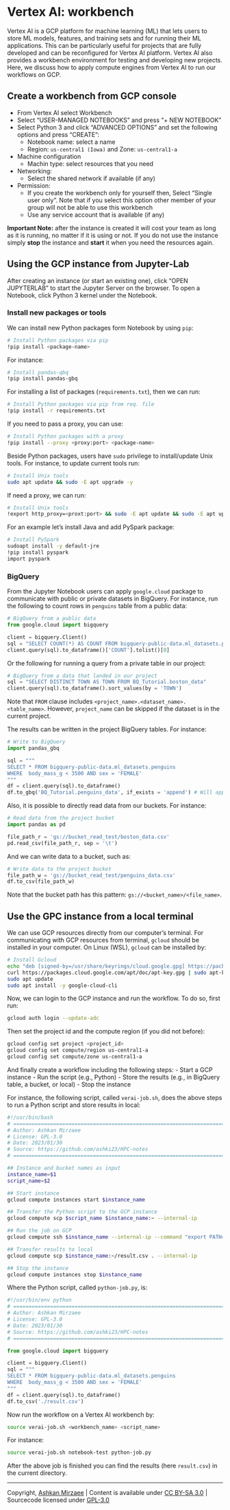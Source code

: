 # Vertex AI: workbench

Vertex AI is a GCP platform for machine learning (ML) that lets users to
store ML models, features, and training sets and for running their ML
applications. This can be particularly useful for projects that are
fully developed and can be reconfigured for Vertex AI platform. Vertex
AI also provides a workbench environment for testing and developing new
projects. Here, we discuss how to apply compute engines from Vertex AI
to run our workflows on GCP.

## Create a workbench from GCP console

- From Vertex AI select Workbench
- Select “USER-MANAGED NOTEBOOKS” and press “+ NEW NOTEBOOK”
- Select Python 3 and click “ADVANCED OPTIONS” and set the following
  options and press “CREATE”:
  - Notebook name: select a name
  - Region: `us-central1 (Iowa)` and Zone: `us-central1-a`
- Machine configuration
  - Machin type: select resources that you need
- Networking:
  - Select the shared network if available (if any)
- Permission:
  - If you create the workbench only for yourself then, Select “Single
    user only”. Note that if you select this option other member of your
    group will not be able to use this workbench
  - Use any service account that is available (if any)

**Important Note:** after the instance is created it will cost your team
as long as it is running, no matter if it is using or not. If you do not
use the instance simply **stop** the instance and **start** it when you
need the resources again.

## Using the GCP instance from Jupyter-Lab

After creating an instance (or start an existing one), click “OPEN
JUPYTERLAB” to start the Jupyter Server on the browser. To open a
Notebook, click Python 3 kernel under the Notebook.

### Install new packages or tools

We can install new Python packages form Notebook by using `pip`:

``` bash
# Install Python packages via pip
!pip install <package-name>
```

For instance:

``` bash
# Install pandas-qbq
!pip install pandas-gbq
```

For installing a list of packages (`requirements.txt`), then we can run:

``` bash
# Install Python packages via pip from req. file
!pip install -r requirements.txt
```

If you need to pass a proxy, you can use:

``` bash
# Install Python packages with a proxy
!pip install --proxy <proxy:port> <package-name> 
```

Beside Python packages, users have `sudo` privilege to install/update
Unix tools. For instance, to update current tools run:

``` bash
# Install Unix tools
sudo apt update && sudo -E apt upgrade -y
```

If need a proxy, we can run:

``` bash
# Install Unix tools
!export http_proxy=<proxt:port> && sudo -E apt update && sudo -E apt upgrade -y
```

For an example let’s install Java and add PySpark package:

``` bash
# Install PySpark
sudoapt install -y default-jre
!pip install pyspark
import pyspark
```

### BigQuery

From the Jupyter Notebook users can apply `google.cloud` package to
communicate with public or private datasets in BigQuery. For instance,
run the following to count rows in `penguins` table from a public data:

``` python
# BigQuery from a public data
from google.cloud import bigquery

client = bigquery.Client()
sql = "SELECT COUNT(*) AS COUNT FROM bigquery-public-data.ml_datasets.penguins"
client.query(sql).to_dataframe()['COUNT'].tolist()[0]
```

Or the following for running a query from a private table in our
project:

``` python
# BigQuery from a data that landed in our project
sql = "SELECT DISTINCT TOWN AS TOWN FROM BQ_Tutorial.boston_data"
client.query(sql).to_dataframe().sort_values(by = 'TOWN')
```

Note that `FROM` clause includes
`<project_name>.<dataset_name>.<table_name>`. However, `project_name`
can be skipped if the dataset is in the current project.

The results can be written in the project BigQuery tables. For instance:

``` python
# Write to BigQuery
import pandas_gbq

sql = """
SELECT * FROM bigquery-public-data.ml_datasets.penguins
WHERE  body_mass_g < 3500 AND sex = 'FEMALE'
"""
df = client.query(sql).to_dataframe()
df.to_gbq('BQ_Tutorial.penguins_data', if_exists = 'append') # Will append if table exists. Other options are 'fail' or 'replace'
```

Also, it is possible to directly read data from our buckets. For
instance:

``` python
# Read data from the project bucket
import pandas as pd

file_path_r = 'gs://bucket_read_test/boston_data.csv'
pd.read_csv(file_path_r, sep = '\t')
```

And we can write data to a bucket, such as:

``` python
# Write data to the project bucket
file_path_w = 'gs://bucket_read_test/penguins_data.csv'
df.to_csv(file_path_w)
```

Note that the bucket path has this pattern:
`gs://<bucket_name>/<file_name>`.

## Use the GPC instance from a local terminal

We can use GCP resources directly from our computer’s terminal. For
communicating with GCP resources from terminal, `gcloud` should be
installed in your computer. On Linux (WSL), `gcloud` can be installed
by:

``` sh
# Install Gcloud
echo "deb [signed-by=/usr/share/keyrings/cloud.google.gpg] https://packages.cloud.google.com/apt cloud-sdk main" | sudo tee -a /etc/apt/sources.list.d/google-cloud-sdk.list
curl https://packages.cloud.google.com/apt/doc/apt-key.gpg | sudo apt-key --keyring /usr/share/keyrings/cloud.google.gpg add -
sudo apt update
sudo apt install -y google-cloud-cli
```

Now, we can login to the GCP instance and run the workflow. To do so,
first run:

``` sh
gcloud auth login --update-adc 
```

Then set the project id and the compute region (if you did not before):

``` sh
gcloud config set project <project_id>
gcloud config set compute/region us-central1-a
gcloud config set compute/zone us-central1-a
```

And finally create a workflow including the following steps: - Start a
GCP instance - Run the script (e.g., Python) - Store the results (e.g.,
in BigQuery table, a bucket, or local) - Stop the instance

For instance, the following script, called `verai-job.sh`, does the
above steps to run a Python script and store results in local:

``` bash
#!/usr/bin/bash
# =============================================================================
# Author: Ashkan Mirzaee
# License: GPL-3.0
# Date: 2023/01/30
# Source: https://github.com/ashki23/HPC-notes
# =============================================================================

## Instance and bucket names as input
instance_name=$1
script_name=$2

## Start instance
gcloud compute instances start $instance_name

## Transfer the Python script to the GCP instance
gcloud compute scp $script_name $instance_name:~ --internal-ip

## Run the job on GCP
gcloud compute ssh $instance_name --internal-ip --command "export PATH=\$PATH:/opt/conda/bin && source activate base && python $script_name"

## Transfer results to local
gcloud compute scp $instance_name:~/result.csv . --internal-ip

## Stop the instance
gcloud compute instances stop $instance_name
```

Where the Python script, called `python-job.py`, is:

``` python
#!/usr/bin/env python
# =============================================================================
# Author: Ashkan Mirzaee
# License: GPL-3.0
# Date: 2023/01/30
# Source: https://github.com/ashki23/HPC-notes
# =============================================================================

from google.cloud import bigquery

client = bigquery.Client()
sql = """
SELECT * FROM bigquery-public-data.ml_datasets.penguins
WHERE  body_mass_g < 3500 AND sex = 'FEMALE'
"""
df = client.query(sql).to_dataframe()
df.to_csv('./result.csv')
```

Now run the workflow on a Vertex AI workbench by:

``` bash
source verai-job.sh <workbench_name> <script_name>
```

For instance:

``` bash
source verai-job.sh notebook-test python-job.py
```

After the above job is finished you can find the results (here
`result.csv`) in the current directory.

---

Copyright, [Ashkan Mirzaee](https://ashki23.github.io/index.html) | Content is available under [CC BY-SA 3.0](https://creativecommons.org/licenses/by-sa/3.0/) | Sourcecode licensed under [GPL-3.0](https://www.gnu.org/licenses/gpl-3.0.en.html)
